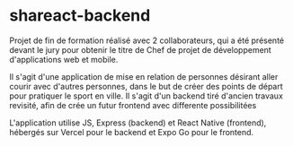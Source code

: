 # shareact-backend


Projet de fin de formation réalisé avec 2 collaborateurs, qui a été présenté devant le jury
pour obtenir le titre de Chef de projet de développement d'applications web et mobile.

Il s'agit d'une application de mise en relation de personnes désirant aller courir avec d'autres personnes,
dans le but de créer des points de départ pour pratiquer le sport en ville.
Il s'agit d'un backend tiré d'ancien travaux revisité, afin de crée un futur frontend avec differente possibilitées

L'application utilise JS, Express (backend) et React Native (frontend),
hébergés sur Vercel pour le backend et Expo Go pour le frontend.
